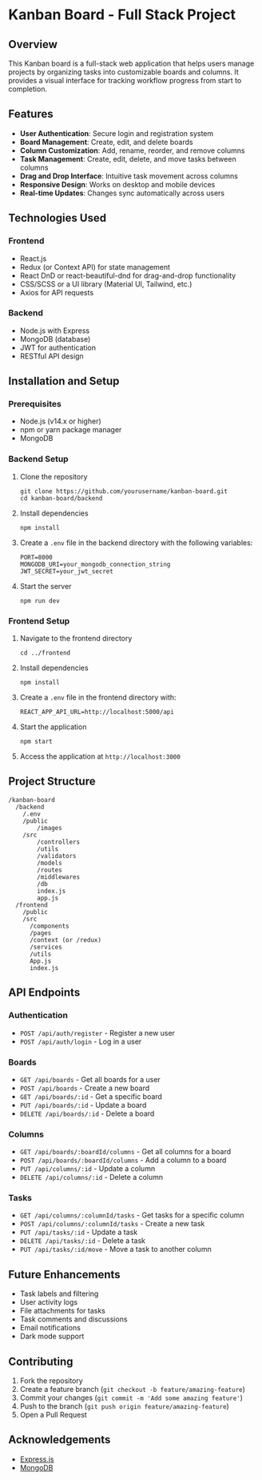 # Kanban Board - Full Stack Project

## Overview
This Kanban board is a full-stack web application that helps users manage projects by organizing tasks into customizable boards and columns. It provides a visual interface for tracking workflow progress from start to completion.

## Features
- **User Authentication**: Secure login and registration system
- **Board Management**: Create, edit, and delete boards
- **Column Customization**: Add, rename, reorder, and remove columns
- **Task Management**: Create, edit, delete, and move tasks between columns
- **Drag and Drop Interface**: Intuitive task movement across columns
- **Responsive Design**: Works on desktop and mobile devices
- **Real-time Updates**: Changes sync automatically across users

## Technologies Used

### Frontend
- React.js
- Redux (or Context API) for state management
- React DnD or react-beautiful-dnd for drag-and-drop functionality
- CSS/SCSS or a UI library (Material UI, Tailwind, etc.)
- Axios for API requests

### Backend
- Node.js with Express
- MongoDB (database)
- JWT for authentication
- RESTful API design


## Installation and Setup

### Prerequisites
- Node.js (v14.x or higher)
- npm or yarn package manager
- MongoDB

### Backend Setup
1. Clone the repository
   ```
   git clone https://github.com/yourusername/kanban-board.git
   cd kanban-board/backend
   ```

2. Install dependencies
   ```
   npm install
   ```

3. Create a `.env` file in the backend directory with the following variables:
   ```
   PORT=8000
   MONGODB_URI=your_mongodb_connection_string
   JWT_SECRET=your_jwt_secret
   ```

4. Start the server
   ```
   npm run dev
   ```

### Frontend Setup
1. Navigate to the frontend directory
   ```
   cd ../frontend
   ```

2. Install dependencies
   ```
   npm install
   ```

3. Create a `.env` file in the frontend directory with:
   ```
   REACT_APP_API_URL=http://localhost:5000/api
   ```

4. Start the application
   ```
   npm start
   ```

5. Access the application at `http://localhost:3000`

## Project Structure
```
/kanban-board
  /backend
    /.env
    /public
        /images
    /src
        /controllers
        /utils
        /validators
        /models
        /routes
        /middlewares
        /db
        index.js
        app.js
  /frontend
    /public
    /src
      /components
      /pages
      /context (or /redux)
      /services
      /utils
      App.js
      index.js
```

## API Endpoints

### Authentication
- `POST /api/auth/register` - Register a new user
- `POST /api/auth/login` - Log in a user

### Boards
- `GET /api/boards` - Get all boards for a user
- `POST /api/boards` - Create a new board
- `GET /api/boards/:id` - Get a specific board
- `PUT /api/boards/:id` - Update a board
- `DELETE /api/boards/:id` - Delete a board

### Columns
- `GET /api/boards/:boardId/columns` - Get all columns for a board
- `POST /api/boards/:boardId/columns` - Add a column to a board
- `PUT /api/columns/:id` - Update a column
- `DELETE /api/columns/:id` - Delete a column

### Tasks
- `GET /api/columns/:columnId/tasks` - Get tasks for a specific column
- `POST /api/columns/:columnId/tasks` - Create a new task
- `PUT /api/tasks/:id` - Update a task
- `DELETE /api/tasks/:id` - Delete a task
- `PUT /api/tasks/:id/move` - Move a task to another column



## Future Enhancements
- Task labels and filtering
- User activity logs
- File attachments for tasks
- Task comments and discussions
- Email notifications
- Dark mode support

## Contributing
1. Fork the repository
2. Create a feature branch (`git checkout -b feature/amazing-feature`)
3. Commit your changes (`git commit -m 'Add some amazing feature'`)
4. Push to the branch (`git push origin feature/amazing-feature`)
5. Open a Pull Request



## Acknowledgements
- [Express.js](https://expressjs.com/)
- [MongoDB](https://www.mongodb.com/)